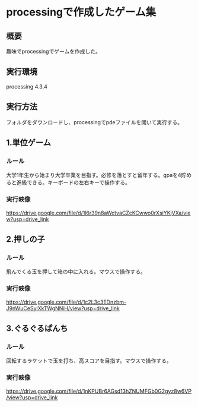 # processingで作成したゲーム集
## 概要
趣味でprocessingでゲームを作成した。
## 実行環境
processing 4.3.4
## 実行方法
フォルダをダウンロードし、processingでpdeファイルを開いて実行する。
## 1.単位ゲーム

### ルール
大学1年生から始まり大学卒業を目指す。必修を落とすと留年する。gpaを4貯めると進級できる。キーボードの左右キーで操作する。
### 実行映像
https://drive.google.com/file/d/1l6r39n8aWctvaCZcKCwwo0rXsiYKjVXa/view?usp=drive_link

## 2.押しの子
### ルール
飛んでくる玉を押して箱の中に入れる。マウスで操作する。

### 実行映像
https://drive.google.com/file/d/1c2L3c3EDnzbm-J9nWuCeSyiXkTWgNNiH/view?usp=drive_link

## 3.ぐるぐるぱんち

### ルール
回転するラケットで玉を打ち、高スコアを目指す。マウスで操作する。

### 実行映像
https://drive.google.com/file/d/1nKPUBr6AGsd13hZNUMFGb0G2gyz8w6VP/view?usp=drive_link
